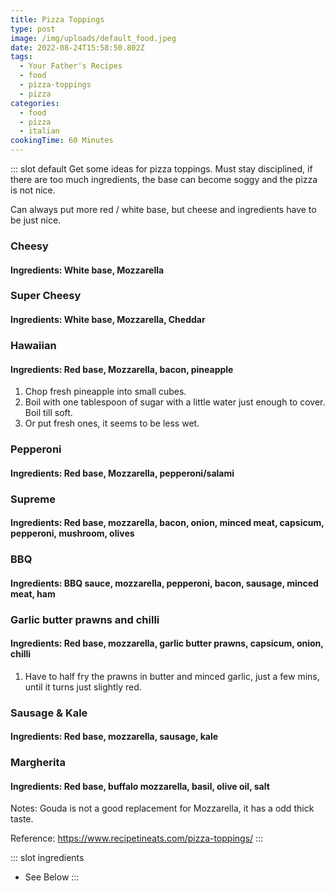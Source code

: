 ```yaml
---
title: Pizza Toppings
type: post
image: /img/uploads/default_food.jpeg
date: 2022-08-24T15:58:50.802Z
tags:
  - Your Father's Recipes
  - food
  - pizza-toppings
  - pizza
categories:
  - food
  - pizza
  - italian
cookingTime: 60 Minutes
---
```

::: slot default
Get some ideas for pizza toppings. Must stay disciplined, if there are too much ingredients, the base can become soggy and the pizza is not nice. 

C﻿an always put more red / white base, but cheese and ingredients have to be just nice.

<!-- more -->
### Cheesy
#### Ingredients: White base, Mozzarella

### Super Cheesy
#### Ingredients: White base, Mozzarella, Cheddar

### Hawaiian
#### Ingredients: Red base, Mozzarella, bacon, pineapple
1. Chop fresh pineapple into small cubes.
2. Boil with one tablespoon of sugar with a little water just enough to cover. Boil till soft.
3. Or put fresh ones, it seems to be less wet.

### Pepperoni
#### Ingredients: Red base, Mozzarella, pepperoni/salami

### Supreme
#### Ingredients: Red base, mozzarella, bacon, onion, minced meat, capsicum, pepperoni, mushroom, olives

### BBQ
#### Ingredients: BBQ sauce, mozzarella, pepperoni, bacon, sausage,  minced meat, ham

### Garlic butter prawns and chilli
#### Ingredients: Red base, mozzarella, garlic butter prawns, capsicum, onion, chilli

1. Have to half fry the prawns in butter and minced garlic, just a few mins, until it turns just slightly red.

### Sausage & Kale
#### Ingredients: Red base, mozzarella, sausage, kale

### Margherita
#### Ingredients: Red base, buffalo mozzarella, basil, olive oil, salt

Notes: Gouda is not a good replacement for Mozzarella, it has a odd thick taste.

Reference: 
https://www.recipetineats.com/pizza-toppings/
:::

::: slot ingredients
- See Below
:::